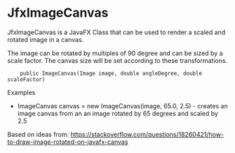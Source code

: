 # JfxImageCanvas
JfxImageCanvas is a JavaFX Class that can be used to render a scaled and rotated image in a canvas.

The image can be rotated by multiples of 90 degree and can be sized by a scale factor. The canvas size will be set according to these transformations.

		public ImageCanvas(Image image, double angleDegree, double scaleFactor)

Examples

- ImageCanvas canvas = new ImageCanvas(image, 65.0, 2.5) - creates an image canvas from an an image rotated by 65 degrees and scaled by 2.5

Based on ideas from: https://stackoverflow.com/questions/18260421/how-to-draw-image-rotated-on-javafx-canvas
